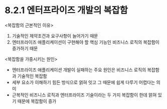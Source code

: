 # 8.2.1 엔터프라이즈 개발의 복잡함

<복잡함의 근본적인 이유>

1. 기술적인 제약조건과 요구사항이 늘어가기 때문
2. 엔터프라이즈 애플리케이션이 구현해야 할 핵심 기능인 비즈니스 로직의 복잡함이 증가하기 때문

<복잡함을 가중시키는 원인>

- 엔터프라이즈 애플리케이션 개발이 실패하는 주요 원인은 비즈니스 로직의 복잡함과 기술적인 복잡함
- 세부 요소가 이해하기 힘든 방식으로 얽혀 잇고 그 때문에 쉽게 다루기 어렵다는 의미
- 근복적인 비즈니스 로직과 엔터프라이즈 기술이라는 두 가지 복잡함이 한데 얽혀 있기 때문에 복잡함이 증가